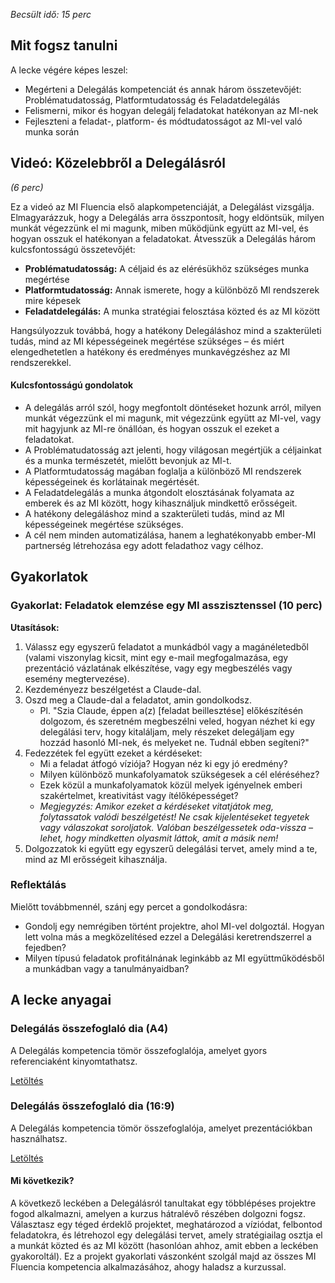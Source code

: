 *Becsült idő: 15 perc*

## Mit fogsz tanulni

A lecke végére képes leszel:

*   Megérteni a Delegálás kompetenciát és annak három összetevőjét: Problématudatosság, Platformtudatosság és Feladatdelegálás
*   Felismerni, mikor és hogyan delegálj feladatokat hatékonyan az MI-nek
*   Fejleszteni a feladat-, platform- és módtudatosságot az MI-vel való munka során

## Videó: Közelebbről a Delegálásról

*(6 perc)*

Ez a videó az MI Fluencia első alapkompetenciáját, a Delegálást vizsgálja. Elmagyarázzuk, hogy a Delegálás arra összpontosít, hogy eldöntsük, milyen munkát végezzünk el mi magunk, miben működjünk együtt az MI-vel, és hogyan osszuk el hatékonyan a feladatokat. Átvesszük a Delegálás három kulcsfontosságú összetevőjét:

*   **Problématudatosság:** A céljaid és az elérésükhöz szükséges munka megértése
*   **Platformtudatosság:** Annak ismerete, hogy a különböző MI rendszerek mire képesek
*   **Feladatdelegálás:** A munka stratégiai felosztása közted és az MI között

Hangsúlyozzuk továbbá, hogy a hatékony Delegáláshoz mind a szakterületi tudás, mind az MI képességeinek megértése szükséges – és miért elengedhetetlen a hatékony és eredményes munkavégzéshez az MI rendszerekkel.

#### Kulcsfontosságú gondolatok

*   A delegálás arról szól, hogy megfontolt döntéseket hozunk arról, milyen munkát végezzünk el mi magunk, mit végezzünk együtt az MI-vel, vagy mit hagyjunk az MI-re önállóan, és hogyan osszuk el ezeket a feladatokat.
*   A Problématudatosság azt jelenti, hogy világosan megértjük a céljainkat és a munka természetét, mielőtt bevonjuk az MI-t.
*   A Platformtudatosság magában foglalja a különböző MI rendszerek képességeinek és korlátainak megértését.
*   A Feladatdelegálás a munka átgondolt elosztásának folyamata az emberek és az MI között, hogy kihasználjuk mindkettő erősségeit.
*   A hatékony delegáláshoz mind a szakterületi tudás, mind az MI képességeinek megértése szükséges.
*   A cél nem minden automatizálása, hanem a leghatékonyabb ember-MI partnerség létrehozása egy adott feladathoz vagy célhoz.

## Gyakorlatok

### Gyakorlat: Feladatok elemzése egy MI asszisztenssel (10 perc)

**Utasítások:**

1.  Válassz egy egyszerű feladatot a munkádból vagy a magánéletedből (valami viszonylag kicsit, mint egy e-mail megfogalmazása, egy prezentáció vázlatának elkészítése, vagy egy megbeszélés vagy esemény megtervezése).
2.  Kezdeményezz beszélgetést a Claude-dal.
3.  Oszd meg a Claude-dal a feladatot, amin gondolkodsz.
    *   Pl. "Szia Claude, éppen a(z) [feladat beillesztése] előkészítésén dolgozom, és szeretném megbeszélni veled, hogyan nézhet ki egy delegálási terv, hogy kitaláljam, mely részeket delegáljam egy hozzád hasonló MI-nek, és melyeket ne. Tudnál ebben segíteni?"
4.  Fedezzétek fel együtt ezeket a kérdéseket:
    *   Mi a feladat átfogó víziója? Hogyan néz ki egy jó eredmény?
    *   Milyen különböző munkafolyamatok szükségesek a cél eléréséhez?
    *   Ezek közül a munkafolyamatok közül melyek igényelnek emberi szakértelmet, kreativitást vagy ítélőképességet?
    *   *Megjegyzés: Amikor ezeket a kérdéseket vitatjátok meg, folytassatok valódi beszélgetést! Ne csak kijelentéseket tegyetek vagy válaszokat soroljatok. Valóban beszélgessetek oda-vissza – lehet, hogy mindketten olyasmit láttok, amit a másik nem!*
5.  Dolgozzatok ki együtt egy egyszerű delegálási tervet, amely mind a te, mind az MI erősségeit kihasználja.

### Reflektálás

Mielőtt továbbmennél, szánj egy percet a gondolkodásra:

*   Gondolj egy nemrégiben történt projektre, ahol MI-vel dolgoztál. Hogyan lett volna más a megközelítésed ezzel a Delegálási keretrendszerrel a fejedben?
*   Milyen típusú feladatok profitálnának leginkább az MI együttműködésből a munkádban vagy a tanulmányaidban?

## A lecke anyagai

### Delegálás összefoglaló dia (A4)

A Delegálás kompetencia tömör összefoglalója, amelyet gyors referenciaként kinyomtathatsz.

[Letöltés](../pamphlets/470922b2df5bc274a529eb542295192488db49d0.pdf)

### Delegálás összefoglaló dia (16:9)

A Delegálás kompetencia tömör összefoglalója, amelyet prezentációkban használhatsz.

[Letöltés](../pamphlets/735241c3b91699d1f4aa9422c081ae4eeefc2586.pdf)

#### **Mi következik?**

A következő leckében a Delegálásról tanultakat egy többlépéses projektre fogod alkalmazni, amelyen a kurzus hátralévő részében dolgozni fogsz. Választasz egy téged érdeklő projektet, meghatározod a víziódat, felbontod feladatokra, és létrehozol egy delegálási tervet, amely stratégiailag osztja el a munkát közted és az MI között (hasonlóan ahhoz, amit ebben a leckében gyakoroltál). Ez a projekt gyakorlati vászonként szolgál majd az összes MI Fluencia kompetencia alkalmazásához, ahogy haladsz a kurzussal.



